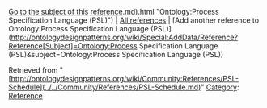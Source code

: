 [Go to the subject of this reference](../../Ontology/Process_Specification_Language_(PSL).md).md).html "Ontology:Process Specification Language (PSL)") | [All references](../../Community/References.1.md "Community:References") | [Add another reference to Ontology:Process Specification Language (PSL)](http://ontologydesignpatterns.org/wiki/Special:AddData/Reference?Reference[Subject]=Ontology:Process Specification Language (PSL)&subject=Ontology:Process Specification Language (PSL))


Retrieved from "[http://ontologydesignpatterns.org/wiki/Community:References/PSL-Schedule](../../Community/References/PSL-Schedule.md)"
 [Category](http://ontologydesignpatterns.org/wiki/Special:Categories "Special:Categories"): [Reference](../../Category/Reference.md "Category:Reference")